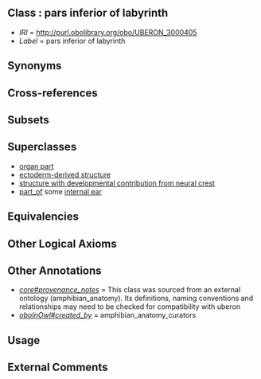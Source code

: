 
## Class : pars inferior of labyrinth

 * *IRI* = http://purl.obolibrary.org/obo/UBERON_3000405
 * *Label* = pars inferior of labyrinth

## Synonyms


## Cross-references


## Subsets


## Superclasses

 * [organ part](../../UBERON/64/UBERON_0000064.md)
 * [ectoderm-derived structure](../../UBERON/21/UBERON_0004121.md)
 * [structure with developmental contribution from neural crest](../../UBERON/14/UBERON_0010314.md)
 * [part_of](../../BFO/50/BFO_0000050.md) some [internal ear](../../UBERON/46/UBERON_0001846.md)

## Equivalencies


## Other Logical Axioms


## Other Annotations

 * *[core#provenance_notes](../../core#provenance/es/core#provenance_notes.md)* = This class was sourced from an external ontology (amphibian_anatomy). Its definitions, naming conventions and relationships may need to be checked for compatibility with uberon
 * *[oboInOwl#created_by](../../oboInOwl#created/by/oboInOwl#created_by.md)* = amphibian_anatomy_curators

## Usage


## External Comments

